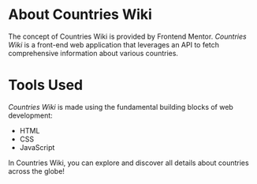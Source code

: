# About Countries Wiki
The concept of Countries Wiki is provided by Frontend Mentor. *Countries Wiki* is a front-end web application that leverages an API to fetch comprehensive information about various countries.

# Tools Used 
*Countries Wiki* is made using the fundamental building blocks of web development:

- HTML
- CSS
- JavaScript

In Countries Wiki, you can explore and discover all details about countries across the globe!
